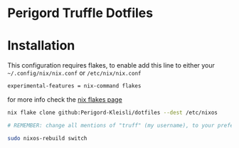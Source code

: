 # Perigord Truffle Dotfiles

# Installation

This configuration requires flakes, to enable add this line to either your `~/.config/nix/nix.conf` or `/etc/nix/nix.conf`
```bash 
experimental-features = nix-command flakes
```
for more info check the [nix flakes page](https://nixos.wiki/wiki/Flakes)

```bash
nix flake clone github:Perigord-Kleisli/dotfiles --dest /etc/nixos 

# REMEMBER: change all mentions of "truff" (my username), to your preferred username

sudo nixos-rebuild switch
```
